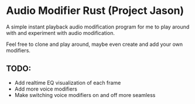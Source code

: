 # Audio Modifier Rust (Project Jason)
A simple instant playback audio modification program for me to play around with and experiment with audio modification.

Feel free to clone and play around, maybe even create and add your own modifiers.

## TODO:
- Add realtime EQ visualization of each frame
- Add more voice modifiers
- Make switching voice modifiers on and off more seamless
